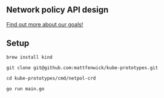 ## Network policy API design

[Find out more about our goals!](https://jayunit100.blogspot.com/2020/08/daydreaming-about-perfect-networkpolicy.html)

## Setup

```
brew install kind

git clone git@github.com:mattfenwick/kube-prototypes.git

cd kube-prototypes/cmd/netpol-crd

go run main.go
```
